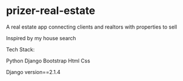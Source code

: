 # prizer-real-estate
A real estate app connecting clients and realtors with properties to sell

Inspired by my house search

Tech Stack:

Python
Django
Bootstrap
Html
Css


Django version==2.1.4
